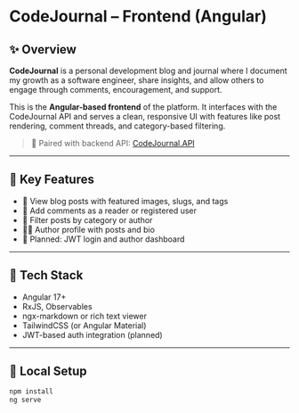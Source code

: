 # CodeJournal – Frontend (Angular)

## ✨ Overview

**CodeJournal** is a personal development blog and journal where I document my growth as a software engineer, share insights, and allow others to engage through comments, encouragement, and support.

This is the **Angular-based frontend** of the platform. It interfaces with the CodeJournal API and serves a clean, responsive UI with features like post rendering, comment threads, and category-based filtering.

> 🔗 Paired with backend API: [CodeJournal.API](https://github.com/your-username/CodeJournal.API)

---

## 🎯 Key Features

- 📝 View blog posts with featured images, slugs, and tags
- 💬 Add comments as a reader or registered user
- 🔎 Filter posts by category or author
- 🧑‍💻 Author profile with posts and bio
- 🔐 Planned: JWT login and author dashboard

---

## 🧰 Tech Stack

- Angular 17+
- RxJS, Observables
- ngx-markdown or rich text viewer
- TailwindCSS (or Angular Material)
- JWT-based auth integration (planned)

---

## 🚀 Local Setup

```bash
npm install
ng serve
